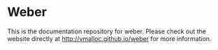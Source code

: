 # Weber

This is the documentation repository for weber. Please check out the website directly at http://vmalloc.github.io/weber for more information.
